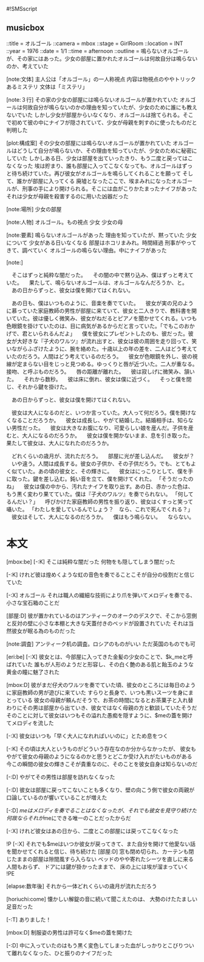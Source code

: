 #!SMSscript

## musicbox

::title = オルゴール
::camera = mbox
::stage = GirlRoom
::location = INT
::year = 1976
::date = 1/1
::time = afternoon
::outline = 鳴らないオルゴールが、その家にはあった。少女の部屋に置かれたオルゴールは何故自分は鳴らないのか、考えていた

[note:文体]
主人公は「オルゴール」の一人称視点
内容は物視点のややトリックあるミステリ
文体は「ミステリ」

[note:３行]
その家の少女の部屋には鳴らないオルゴールが置かれていた
オルゴールは何故自分が鳴らないのかの理由を知っていたが、少女のために誰にも教えないでいた
しかし少女が部屋からいなくなり、オルゴールは捨てられる。そこで初めて彼の中にナイフが隠されていて、少女が母親を刺すのに使ったものだと判明した

[plot:構成案]
その少女の部屋には鳴らないオルゴールが置かれていた
オルゴールはどうして自分が鳴らないか、その理由を知っていたが、少女のために秘密にしていた
しかしある日、少女は部屋を出ていったきり、もう二度と戻ってはこなくなった
埃は貯まり、誰も部屋に入ってこなくなっても、オルゴールはずっと待ち続けていた。再び彼女がオルゴールを鳴らしてくれることを願って
そして、誰かが部屋に入ってくる
廃墟となったここで、埃まみれになったオルゴールが、刑事の手により開けられる。そこには血がこりかたまったナイフがあった
それは少女が母親を殺害するのに用いた凶器だった

[note:場所]
少女の部屋

[note:人物]
オルゴール。もの視点
少女
少女の母

[note:要素]
鳴らないオルゴールがあった
理由を知っていたが、黙っていた
少女について
少女がある日いなくなる
部屋はホコリまみれ。時間経過
刑事がやってきて、調べていく
オルゴールの鳴らない理由。中にナイフがあった

[note:]

　そこはずっと純粋な闇だった。
　その闇の中で黙り込み、僕はずっと考えていた。
　果たして、鳴らないオルゴールは、オルゴールなんだろうか、と。
　あの日からずっと、彼女は僕を開けてはくれない。

　あの日も、僕はいつものように、音楽を奏でていた。
　彼女が実の兄のように慕っていた家庭教師の男性が部屋に来ていて、彼女と二人きりで、教科書を開いていた。彼は優しく微笑み、彼女がねだるとピアノを聞かせてくれる。いつも色眼鏡を掛けていたのは、目に病気があるからだと言っていた。「でもこのおかげで、君といられるんだよ」
　僕を彼女にプレゼントしたのも、彼だった。彼女が大好きな『子犬のワルツ』が流れ出すと、彼女は彼の周囲を走り回って、笑いながらふざけたように、腕を絡めた。十歳以上の年の差を、二人はどう考えていたのだろう。人間はどう考えているのだろう。
　彼女が色眼鏡を外し、彼の視線が定まらない目をじっと見つめる。ゆっくりと唇が近づいた。二人が重なる。接吻、と呼ぶものだろう。
　唇の距離が離れた。
　彼は寂しげに微笑み、頷いた。
　それから数秒。
　彼は床に倒れ、彼女は僕に近づく。
　そっと僕を閉じ、それから鍵を掛けた。

　あの日からずっと、彼女は僕を開けてはくれない。

　彼女は大人になるのだと、いつか言っていた。大人って何だろう。僕を開けなくなることだろうか。
　彼女は成長し、やがて結婚した。結婚相手は、知らない男性だった。
　彼女は大きなお腹になり、可愛らしい娘を産んだ。子供を産むと、大人になるのだろうか。
　彼女は僕を開かないまま、息を引き取った。果たして彼女は、大人になれたのだろうか。

　どれくらいの歳月が、流れただろう。
　部屋に光が差し込んだ。
　彼女が？
　いや違う。人間は成長する。彼女の子供か、その子供だろう。でも、とてもよく似ていた。あの頃の彼女と、その輝きに。
　彼女はにっこりとして、僕を手に取った。鍵を差し込む。鈍い音を立て、僕を開けてくれた。
「そうだったのね」
　彼女は僕の中から、汚れたナイフを取り出す。あの日、赤かった色は、もう黒く変わり果てていた。僕は『子犬のワルツ』を奏でられない。
「何してるんだい？」
　呼びかけた家庭教師の男性を振り返り、彼女はくすっと笑って囁いた。
「わたしを愛しているんでしょう？　なら、これで死んでくれる？」
　彼女はそして、大人になるのだろうか。
　僕はもう鳴らない。
　ならない。

# 本文

[mbox:be]
[-:K]
そこは純粋な闇だった
何物をも隠してしまう闇だった

[-:K]
けれど彼は煌めくような虹の音色を奏でることこそが自分の役割だと信じていた

[-:X]
オルゴール
それは職人の繊細な技術により爪を弾いてメロディを奏でる、小さな宝石箱のことだ

[部屋:D]
彼が置かれているのはアンティークのオークのデスクで、そこから窓側と反対の壁に小さな本棚と大きな天蓋付きのベッドが設置されていた
それは当然彼女が眠る為のものだった

[note:調査]
アンティーク机の調査。ロシアのものがいい
ただ英国のものでも可

[eri:be]
[-:X]
彼女とは、今部屋に入ってきた金髪の少女のことで、$k_meと呼ばれていた
誰もが人形のようだと形容し、その白く艶のある肌と飴玉のような黄金の瞳に魅了された

[mbox:D]
彼がまだ仔犬のワルツを奏でていた頃、彼女のところには毎日のように家庭教師の男が遊びに来ていた
すらりと長身で、いつも黒いスーツを身にまとっている
彼女の母親が頼んだそうで、お茶の時間になるとお茶菓子と入れ替わりにその男は部屋から出ていき、彼女ではなく母親の方と歓談していたそうだ
そのことに対して彼女はいつもその溢れた愚痴を隠すように、$meの蓋を開けてメロディを流した

[-:X]
彼女はいつも「早く大人になれればいいのに」とため息をつく

[-:K]
その頃は大人というものがどういう存在なのか分からなかったが、
彼女もやがて彼女の母親のようになるのかと思うとどこか受け入れがたいものがある
今この瞬間の彼女の輝きこそが貴重なのに、そのことを彼女自身は知らないのだ

[-:D]
やがてその男性は部屋を訪れなくなった

[-:D]
彼女は部屋に戻ってこないことも多くなり、壁の向こう側で彼女の両親が口論しているのが響いていることが増えた

[-:D]
$meはメロディを奏でることはなくなったが、それでも彼女を見守り続けた
何故ならそれが$meにできる唯一のことだったからだ

[-:X]
けれど彼女はあの日から、二度とこの部屋には戻ってこなくなった

!P
[-:X]
それでも$meはいつか彼女が戻ってきて、また自分を開けて他愛ない話を聞かせてくれると信じ、待ち続けた
[部屋:D]
窓も閉め切られ、カーテンも閉じたままの部屋は隙間風すら入らない
ベッドのやや寄れたシーツを直しに来る人間もおらず、
ドアには鍵が掛かったままで、
床の上には埃が溜まっていく
!PE

[elapse:数年後]
それから一体どれくらいの歳月が流れただろう

[horiuchi:come]
懐かしい解錠の音に続いて聞こえたのは、
大勢のけたたましい足音だった

[-:T]
ありました！

[mbox:D]
制服姿の男性は許可なく$meの蓋を開けた

[-:D]
中に入っていたのはもう黒く変色してしまった血がしっかりとこびりついて離れなくなった、ひと振りのナイフだった

